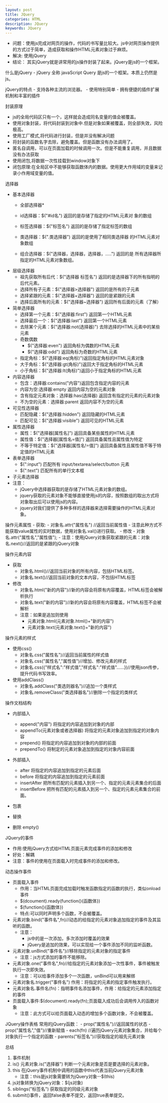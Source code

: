 ```yaml
---
layout: post
title: JQuery
categories: HTML
description: JQuery
keywords: JQuery
---
```


- 问题：使用js完成对网页的操作，代码的书写量比较大。js中对网页操作提供的方式过于简单，造成获取和操作HTML元素对象过于麻烦。 
- 解决: 使用jQuery 
- 结论： 其实jQuery就是讲常用的js操作封装了起来。jQuery是js的一个框架。

什么是jQuery
    - jQuery 全称 javaScript Query 是js的一个框架。本质上仍然是js。

jQuery的特点
    - 支持各种主流的浏览器。
    - 使用特别简单
    - 拥有便捷的插件扩展机制和丰富的插件

封装原理
- js的全局代码区只有一个，这样就会造成同名变量的值会被覆盖。
- 使用对象封装，将代码封装到对象中.但是对象如果被覆盖，则全部失效，风险极高。
- 使用工厂模式,将代码进行封装，但是并没有解决问题
- 将封装的函数名字去除，避免覆盖。但是函数没有办法调用了。
- 匿名自调用，可以在页面加载的时候调用一次。但是不能重复调用，并且数据没有办法获取
- 使用闭包,将数据一次性挂载到window对象下
- 闭包原理:在全局区中不能够获取函数体内的数据。使用更大作用域的变量来记录小作用域变量的值。

选择器
- 基本选择器
    - 全部选择器*
    - id选择器：$("#id名") 返回的是存储了指定的HTML元素对
象的数组
    - 标签选择器：$("标签名") 返回的是存储了指定标签的数组

    - 类选择器：$(".类选择器") 返回的是使用了相同类选择器
的HTML元素对象数组
    - 组合选择器：$("选择器，选择器，选择器，.....") 返回的是
所有选择器所指定的HTML元素对象数组。
- 层级选择器
    - 祖先获取所有后代：$("选择器 标签名") 返回的是选择器下的所有指明的后代元素。
    - 选择所有子元素：$("选择器>选择器") 返回的是所有的子元素
    - 选择紧跟的元素：$("选择器+选择器") 返回的是紧跟的元素
    - 选择后面所有的元素：$("选择器~选择器") 返回所有后面的元素（了解）
- 简单选择器
    - 选择第一个元素：$("选择器:first") 返回第一个HTML元素
    - 选择最后一个：$("选择器:last") 返回第一个HTML元素
    - 去除某个元素：$("选择器:not(选择器)") 去除选择的HTML元素中的某些元素
    - 奇数偶数
        - $("选择器:even") 返回角标为偶数的HTML元素
        - $("选择器:odd") 返回角标为奇数的HTML元素
    - 指定角标：$("选择器:eq(角标)")返回指定角标的HTML元素对象
    - 大于角标：$("选择器:gt(角标)")返回大于指定角标的HTML元素
    - 小于角标：$("选择器:lt(角标)")返回小于指定角标的HTML元素
- 内容选择器
    - 包含：选择器:contains("内容")返回包含指定内容的元素
    - 内容为空:选择器:empty 返回内容为空的元素对象
    - 含有指定元素对象：选择器:has(选择器) 返回含有指定的元素的元素对象
    - 不为空的元素：选择器:parent 返回内容不为空的元素
- 可见性选择器
    - 匹配隐藏：$("选择器:hidden") 返回隐藏的HTML元素
    - 匹配可见：$("选择器:visible") 返回可见的HTML元素
- 属性选择器
    - 属性：$("选择器[属性名]") 返回具备某些属性的HTML元素
    - 属性值：$("选择器[属性名=值]") 返回具备属性且属性值为特定
    - 不等于特定值：$("选择器[属性名!=值]") 返回具备属性且属性值不等于特定值的HTML元素
- 表单选择器
    - $(":input") 匹配所有 input/textarea/select/button 元素 
    - $(":text") 匹配所有的单行文本框 
- 子元素选择器
- 注意：
    - jQuery中选择器获取的是存储了HTML元素对象的数组。
    - jquery获取的元素对象不能够直接使用js的内容，按照数组的取出方式将对象取出后可以使用js的内容。
    - jquery对我们提供了多种多样的选择器来选择需要操作的HTML元素对象。


操作元素属性
    - 获取:
        - 对象名.attr("属性名") //返回当前属性值
        - 注意此种方式不能获取value属性的实时数据，使用对象名.val()进行获取。 
    - 修改
        - 对象名.attr("属性名","属性值");
    - 注意：使用jQuery对象获取紧跟的元素：对象名.next()//返回的是紧跟的jQuery对象


操作元素内容
- 获取
    - 对象名.html()//返回当前对象的所有内容，包括HTML标签。
    - 对象名.text()//返回当前对象的文本内容，不包括HTML标签
- 修改
    - 对象名.html("新的内容")//新的内容会将原有内容覆盖，HTML标签会被解析执行
    - 对象名.text("新的内容")//新的内容会将原有内容覆盖，HTML标签不会被解析
    - 注意：如果是追加则使用
        - 元素对象.html(元素对象.html()+"新的内容")
        - 元素对象.text(元素对象.text()+"新的内容")


操作元素的样式
- 使用css()
    - 对象名.css("属性名")//返回当前属性的样式值
    - 对象名.css("属性名","属性值")//增加、修改元素的样式
    - 对象名.css({"样式名":"样式值","样式名":"样式值"……})//使用json传参，提升代码书写效率。
- 使用addClass()
    - 对象名.addClass("类选则器名")//追加一个类样式
    - 对象名.removeClass("类选择器名")//删除一个指定的类样式

操作文档结构
- 内部插入
    - append("内容")              将指定的内容追加到对象的内部
    - appendTo(元素对象或者选择器)  将指定的元素对象追加到指定的对象内容
    - prepend()                   将指定的内容追加到对象的内部的前面
    - prependTo()                 将制定的元素对象追加到指定的对象内容前面

- 外部插入
    - after                   将指定的内容追加到指定的元素后面
    - before                  将指定的内容追加到指定的元素前面
    - insertAfter             把所有匹配的元素插入到另一个、指定的元素元素集合的后面
    - insertBefore            把所有匹配的元素插入到另一个、指定的元素元素集合的前面。
- 包裹
- 替换
- 删除
    empty()


JQuery的事件
- 作用:使用jQuery方式给HTML页面元素完成事件的添加和修改
- 好处：解耦
- 注意：事件的使用在页面载入时完成事件的添加和修改。

动态操作事件 
- 页面载入事件
    - 作用：当HTML页面完成加载时触发函数指定的函数的执行，类似onload事件
    - $(dcoument).ready(function(){函数体})
    - $(function(){函数体})
    - 特点:可以同时声明多个函数，不会被覆盖。
- 元素对象.bind("事件名",fn)//动态的给指定的元素对象追加指定的事件及其监听的函数。
    - 注意：
        - js中的是一次添加，多次添加时覆盖的效果
        - jQuery是追加的效果，可以实现给一个事件添加不同的监听函数。
- 元素对象.unBind("事件名")//移除指定的元素对象的指定事件
    - 注意：js方式添加的事件不能移除。
- 元素对象.one("事件名",fn)//给指定的元素对象添加一次性事件，事件被触发执行一次即失效。
    - 注意：可以给事件添加多个一次函数，unBind可以用来解绑
- 元素对象名.trigger("事件名") 作用：将指定的元素的指定事件触发执行。
- 元素对象名.事件名(fn)：指明事件名添加事件，作用：给指定的元素添加指定的事件
- 页面载入事件:$(document).ready(fn);页面载入成功后会调用传入的函数对象
    - 注意：此方式可以给页面载入动态的增加多个函数对象，不会被覆盖。


JQuery操作表格
常用的jQuery函数：
    - prop("属性名")//返回属性的状态
    - prop("属性名","值")//重新赋值
    - each(fn) //遍历jQuery元素对象集合，并给每个对象执行一个指定的函数
    - parents("标签名")//获取指定的祖先元素对象

总结
1. 事件机制
2. is() 元素对象.is("选择器") 判断一个元素对象是否是要选择的元素对象。
3. this 在jQuery事件机制中调用的函数中this代表当前jQuery元素对象
    - 注意：this是js对象需要转为jQuery对象--$(this)
4. js对象转换为jQuery对象：$(js对象)
5. siblings("标签名") 获取指定的同级元素对象
6. submit()事件，返回false表单不提交，返回true表单提交。
